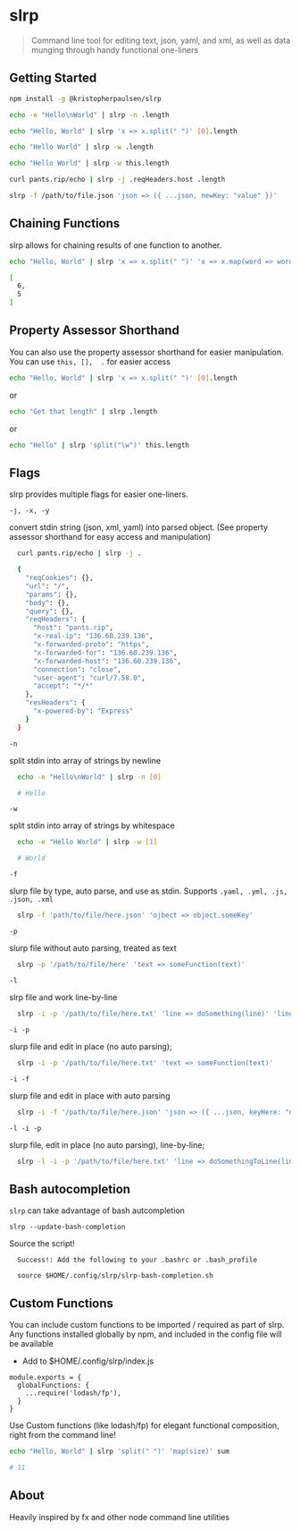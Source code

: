 # slrp

> Command line tool for editing text, json, yaml, and xml, as well as data munging through handy functional one-liners

## Getting Started

```bash
npm install -g @kristopherpaulsen/slrp
```

```bash
echo -e "Hello\nWorld" | slrp -n .length

echo "Hello, World" | slrp 'x => x.split(" ")' [0].length

echo "Hello World" | slrp -w .length

echo "Hello World" | slrp -w this.length

curl pants.rip/echo | slrp -j .reqHeaders.host .length

slrp -f /path/to/file.json 'json => ({ ...json, newKey: "value" })'
```


## Chaining Functions

slrp allows for chaining results of one function to another.

```bash
echo "Hello, World" | slrp 'x => x.split(" ")' 'x => x.map(word => word.length)'

[
  6,
  5
]
```

## Property Assessor Shorthand

You can also use the property assessor shorthand for easier manipulation. You can use `this, [],  .` for easier access

```bash
echo "Hello, World" | slrp 'x => x.split(" ")' [0].length
```

or

```bash
echo "Get that length" | slrp .length
```

or

```bash
echo "Hello" | slrp 'split("\w")' this.length
```

## Flags

slrp provides multiple flags for easier one-liners.

`-j, -x, -y`

convert stdin string (json, xml, yaml) into parsed object.
(See property assessor shorthand for easy access and manipulation)

```bash
  curl pants.rip/echo | slrp -j .

  {
    "reqCookies": {},
    "url": "/",
    "params": {},
    "body": {},
    "query": {},
    "reqHeaders": {
      "host": "pants.rip",
      "x-real-ip": "136.60.239.136",
      "x-forwarded-proto": "https",
      "x-forwarded-for": "136.60.239.136",
      "x-forwarded-host": "136.60.239.136",
      "connection": "close",
      "user-agent": "curl/7.58.0",
      "accept": "*/*"
    },
    "resHeaders": {
      "x-powered-by": "Express"
    }
  }
```

`-n`

split stdin into array of strings by newline

```bash
  echo -e "Hello\nWorld" | slrp -n [0]

  # Hello
```

`-w`

split stdin into array of strings by whitespace

```bash
  echo -e "Hello World" | slrp -w [1]

  # World
```

`-f`

slurp file by type, auto parse, and use as stdin.
Supports `.yaml, .yml, .js, .json, .xml`

```bash
  slrp -f 'path/to/file/here.json' 'ojbect => object.someKey'
```

`-p`

slurp file without auto parsing, treated as text

```bash
  slrp -p '/path/to/file/here' 'text => someFunction(text)'
```

`-l`

slrp file and work line-by-line

```bash
  slrp -i -p '/path/to/file/here.txt' 'line => doSomething(line)' 'line => anotherThing(line)'
```

`-i -p`

slurp file and edit in place (no auto parsing);

```bash
  slrp -i -p '/path/to/file/here.txt' 'text => someFunction(text)'
```

`-i -f`

slurp file and edit in place with auto parsing

```bash
  slrp -i -f '/path/to/file/here.json' 'json => ({ ...json, keyHere: "newValue" })'
```

`-l -i -p`

slurp file, edit in place (no auto parsing), line-by-line;

```bash
  slrp -l -i -p '/path/to/file/here.txt' 'line => doSomethingToLine(line)'
```

## Bash autocompletion

`slrp` can take advantage of bash autcompletion

`slrp --update-bash-completion`

Source the script!
```shell
  Success!: Add the following to your .bashrc or .bash_profile

  source $HOME/.config/slrp/slrp-bash-completion.sh
```

## Custom Functions

You can include custom functions to be imported / required as part of slrp.
Any functions installed globally by npm, and included in the config file will be available

* Add to $HOME/.config/slrp/index.js

```
module.exports = {
  globalFunctions: {
    ...require('lodash/fp'),
  }
}
```

Use Custom functions (like lodash/fp) for elegant functional composition,
right from the command line!

```bash
echo "Hello, World" | slrp 'split(" ")' 'map(size)' sum

# 11
```


## About

Heavily inspired by fx and other node command line utilities
